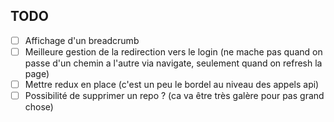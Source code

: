 ## TODO

- [ ] Affichage d'un breadcrumb
- [ ] Meilleure gestion de la redirection vers le login (ne mache pas quand on passe d'un chemin a l'autre via navigate, seulement quand on refresh la page)
- [ ] Mettre redux en place (c'est un peu le bordel au niveau des appels api)
- [ ] Possibilité de supprimer un repo ? (ca va être très galère pour pas grand chose)